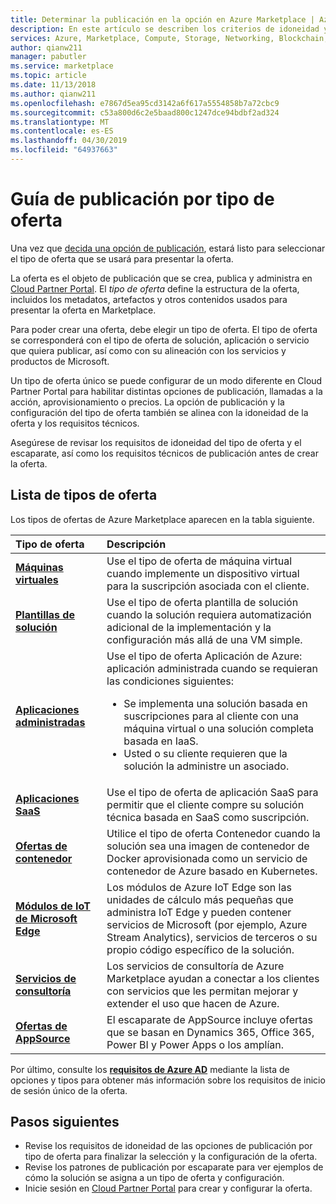 ```yaml
---
title: Determinar la publicación en la opción en Azure Marketplace | Azure Marketplace
description: En este artículo se describen los criterios de idoneidad y los requisitos de publicación de los asociados que intentan comprender cómo publicar aplicaciones en Azure Marketplace.
services: Azure, Marketplace, Compute, Storage, Networking, Blockchain, Security
author: qianw211
manager: pabutler
ms.service: marketplace
ms.topic: article
ms.date: 11/13/2018
ms.author: qianw211
ms.openlocfilehash: e7867d5ea95cd3142a6f617a5554858b7a72cbc9
ms.sourcegitcommit: c53a800d6c2e5baad800c1247dce94bdbf2ad324
ms.translationtype: MT
ms.contentlocale: es-ES
ms.lasthandoff: 04/30/2019
ms.locfileid: "64937663"
---
```

# <a name="publishing-guide-by-offer-type"></a>Guía de publicación por tipo de oferta

Una vez que [decida una opción de publicación](https://docs.microsoft.com/azure/marketplace/determine-your-listing-type), estará listo para seleccionar el tipo de oferta que se usará para presentar la oferta. 

La oferta es el objeto de publicación que se crea, publica y administra en [Cloud Partner Portal](https://cloudpartner.azure.com). El *tipo de oferta* define la estructura de la oferta, incluidos los metadatos, artefactos y otros contenidos usados para presentar la oferta en Marketplace.

Para poder crear una oferta, debe elegir un tipo de oferta. El tipo de oferta se corresponderá con el tipo de oferta de solución, aplicación o servicio que quiera publicar, así como con su alineación con los servicios y productos de Microsoft. 

Un tipo de oferta único se puede configurar de un modo diferente en Cloud Partner Portal para habilitar distintas opciones de publicación, llamadas a la acción, aprovisionamiento o precios. La opción de publicación y la configuración del tipo de oferta también se alinea con la idoneidad de la oferta y los requisitos técnicos. 

Asegúrese de revisar los requisitos de idoneidad del tipo de oferta y el escaparate, así como los requisitos técnicos de publicación antes de crear la oferta.

## <a name="list-of-offer-types"></a>Lista de tipos de oferta

Los tipos de ofertas de Azure Marketplace aparecen en la tabla siguiente.

| **Tipo de oferta**    | **Descripción**  |
| :------------------- | :-------------------|
| [**Máquinas virtuales**](https://docs.microsoft.com/azure/marketplace/marketplace-virtual-machines) | Use el tipo de oferta de máquina virtual cuando implemente un dispositivo virtual para la suscripción asociada con el cliente. |
| [**Plantillas de solución**](https://docs.microsoft.com/azure/marketplace/marketplace-solution-templates) | Use el tipo de oferta plantilla de solución cuando la solución requiera automatización adicional de la implementación y la configuración más allá de una VM simple. |
| [**Aplicaciones administradas**](https://docs.microsoft.com/azure/marketplace/marketplace-managed-apps) | Use el tipo de oferta Aplicación de Azure: aplicación administrada cuando se requieran las condiciones siguientes: <br> <ul> <li> Se implementa una solución basada en suscripciones para al cliente con una máquina virtual o una solución completa basada en IaaS. </li> <li>Usted o su cliente requieren que la solución la administre un asociado. </li> <ul> |
| [**Aplicaciones SaaS**](https://docs.microsoft.com/azure/marketplace/marketplace-saas-applications-technical-publishing-guide) | Use el tipo de oferta de aplicación SaaS para permitir que el cliente compre su solución técnica basada en SaaS como suscripción. |
| [**Ofertas de contenedor**](https://docs.microsoft.com/azure/marketplace/marketplace-containers) | Utilice el tipo de oferta Contenedor cuando la solución sea una imagen de contenedor de Docker aprovisionada como un servicio de contenedor de Azure basado en Kubernetes. |
| [**Módulos de IoT de Microsoft Edge**](https://docs.microsoft.com/azure/marketplace/iot-edge-module) | Los módulos de Azure IoT Edge son las unidades de cálculo más pequeñas que administra IoT Edge y pueden contener servicios de Microsoft (por ejemplo, Azure Stream Analytics), servicios de terceros o su propio código específico de la solución. |
| [**Servicios de consultoría**](https://docs.microsoft.com/azure/marketplace/consulting-services) | Los servicios de consultoría de Azure Marketplace ayudan a conectar a los clientes con servicios que les permitan mejorar y extender el uso que hacen de Azure. |
| [**Ofertas de AppSource**](https://docs.microsoft.com/azure/marketplace/appsource-offer-publishing-guide) | El escaparate de AppSource incluye ofertas que se basan en Dynamics 365, Office 365, Power BI y Power Apps o los amplían. |

Por último, consulte los [**requisitos de Azure AD**](https://docs.microsoft.com/azure/marketplace/enable-appsource-marketplace-using-azure-ad) mediante la lista de opciones y tipos para obtener más información sobre los requisitos de inicio de sesión único de la oferta.

## <a name="next-steps"></a>Pasos siguientes

*   Revise los requisitos de idoneidad de las opciones de publicación por tipo de oferta para finalizar la selección y la configuración de la oferta.
*   Revise los patrones de publicación por escaparate para ver ejemplos de cómo la solución se asigna a un tipo de oferta y configuración.
*   Inicie sesión en [Cloud Partner Portal](https://cloudpartner.azure.com) para crear y configurar la oferta.
